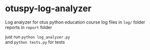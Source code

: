# otuspy-log-analyzer
Log analyzer for otus python education course
log files in ```log/``` folder
reports in ```report``` folder

just run ```python log_analyzer.py```  
and ```python tests.py``` for tests
